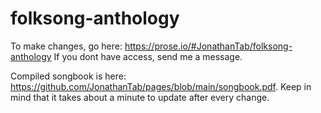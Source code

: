 # folksong-anthology
To make changes, go here: https://prose.io/#JonathanTab/folksong-anthology
If you dont have access, send me a message.

Compiled songbook is here: https://github.com/JonathanTab/pages/blob/main/songbook.pdf. Keep in mind that it takes about a minute to update after every change.
